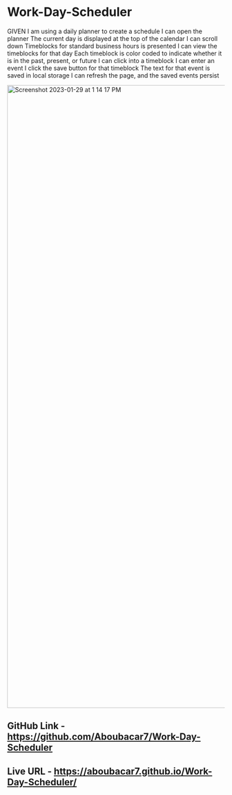 # Work-Day-Scheduler
GIVEN I am using a daily planner to create a schedule
I can open the planner
The current day is displayed at the top of the calendar
I can scroll down
Timeblocks for standard business hours is presented
I can view the timeblocks for that day
Each timeblock is color coded to indicate whether it is in the past, present, or future
I can click into a timeblock
I can enter an event
I click the save button for that timeblock
The text for that event is saved in local storage
I can refresh the page, and the saved events persist


<img width="1439" alt="Screenshot 2023-01-29 at 1 14 17 PM" src="https://user-images.githubusercontent.com/118768377/215356462-7391c520-67c1-45e1-aaec-10edd1598735.png">

## GitHub Link - https://github.com/Aboubacar7/Work-Day-Scheduler


## Live URL - https://aboubacar7.github.io/Work-Day-Scheduler/